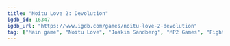 ```yaml
---
title: "Noitu Love 2: Devolution"
igdb_id: 16347
igdb_url: "https://www.igdb.com/games/noitu-love-2-devolution"
tag: ["Main game", "Noitu Love", "Joakim Sandberg", "MP2 Games", "Fighting", "Platform", "Hack and slash/Beat 'em up", "Adventure", "Indie", "Arcade", "Single player", "Side view", "Action", "Science fiction"]
---
```

